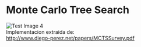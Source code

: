 # Monte Carlo Tree Search
![Test Image 4](https://preview.redd.it/00a143kk9o141.png?width=694&format=png&auto=webp&s=6dff180064fc059c416bb89d537dfde22cebe194)<br>
Implementacion extraida de:<br>
http://www.diego-perez.net/papers/MCTSSurvey.pdf
